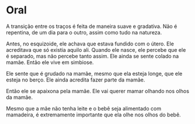 # Oral

A transição entre os traços é feita de maneira suave e gradativa. Não é repentina, de um dia para o outro, assim como tudo na natureza.

Antes, no esquizoide, ele achava que estava fundido com o útero. Ele acreditava que só existia aquilo ali.
Quando ele nasce, ele percebe que ele é separado, mas não percebe tanto assim. Ele ainda se sente colado na mamãe. Então ele vive em simbiose.

Ele sente que é grudado na mamãe, mesmo que ela esteja longe, que ele esteja no berço. Ele ainda acredita fazer parte da mamãe.

Então ele se apaixona pela mamãe. Ele vai querer mamar olhando nos olhos da mamãe.

Mesmo que a mãe não tenha leite e o bebê seja alimentado com mamadeira, é extremamente importante que ela olhe nos olhos do bebê.
